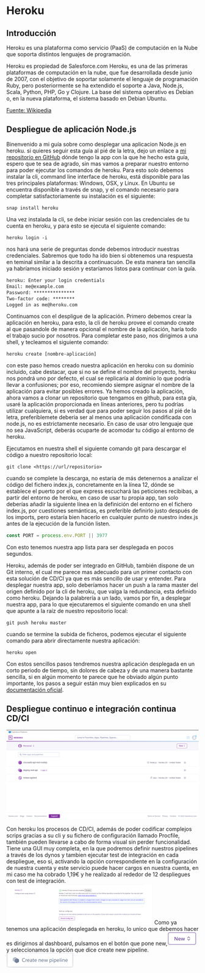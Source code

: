 # Heroku

## Introducción

Heroku es una plataforma como servicio (PaaS) de computación en la Nube que soporta distintos lenguajes de programación.

Heroku es propiedad de Salesforce.com Heroku, es una de las primeras plataformas de computación en la nube, que 
fue desarrollada desde junio de 2007, con el objetivo de soportar solamente el lenguaje de programación Ruby, pero 
posteriormente se ha extendido el soporte a Java, Node.js, Scala, Python, PHP, Go y Clojure. La base del sistema 
operativo es Debian o, en la nueva plataforma, el sistema basado en Debian Ubuntu.

[Fuente: Wikipedia](https://es.wikipedia.org/wiki/Heroku)

## Despliegue de aplicación Node.js

Binenvenido a mi guía sobre como desplegar una aplicacion Node.js en heroku. si quieres seguir esta guía al pié
de la letra, dejo un enlace a [mi repositorio en GitHub](https://github.com/ciscoDIZ/auth-api-express) dónde tengo
la app con la que he hecho esta guía, espero que te sea de agrado, sin mas vamos a preparar nuestro entorno para poder 
ejecutar los comandos de heroku. Para esto solo debemos instalar la cli, command line interface de heroku, está disponible 
para las tres principales plataformas: Windows, OSX, y Linux. En Ubuntu se encuentra disponible a través de snap, y el 
comando necesario para completar satisfactoriamente su instalación es el siguiente:

```shell
snap install heroku
```

Una vez instalada la cli, se debe iniciar sesión con las credenciales de tu cuenta en heroku, y para esto se ejecuta el siguiente comando:

```shell
heroku login -i
```

nos hará una serie de preguntas donde debemos introducir nuestras credenciales. Sabremos que todo ha ido bien si obtenemos 
una respuesta en teminal similar a la descrita a continuacuón. De esta manera tan sencilla ya habríamos iniciado sesión y estaríamos
listos para continuar con la guía.

```shell
heroku: Enter your login credentials
Email: me@example.com
Password: ***************
Two-factor code: ********
Logged in as me@heroku.com
```

Continuamos con el despligue de la aplicación. Primero debemos crear la aplicación en heroku, para esto, la cli de heroku provee el comando create
al que pasandole de manera opcional el nombre de la aplicación, haría todo el trabajo sucio por nosotros. Para completar este paso, nos dirigimos a
una shell, y tecleamos el siguiente comando:

```shell
heroku create [nombre-aplicación]
```

con este paso hemos creado nuestra aplicación en heroku con su dominio incluido, cabe destacar, que si no se define el 
nombre del proyecto, heroku nos pondrá uno por defecto, el cual se replicaría al dominio lo que podría llevar a confusiones; 
por eso, recomiendo siempre asignar el nombre de la aplicación para evitar posibles errores.
Ya hemos creado la aplicación, ahora vamos a clonar un repositorio que tengamos en github, para esta gía, usaré la aplicación 
proporcionada en líneas anteriores, pero tu podrías utilizar cualquiera, si es verdad que para poder seguir los pasos al pié de la letra, 
preferiblemete deberia ser al menos una aplicación condificada con node.js, no es estrictamente necesario. En caso de usar otro lenguaje 
que no sea JavaScript, deberás ocuparte de acomodar tu código al entorno de heroku.

Ejecutamos en nuestra shell el siguiente comando git para descargar el código a nuestro repositorio local:

```shell
git clone <https://url/repositorio>
```
cuando se complete la descarga, no estaria de más detenernos a analizar el código del fichero index.js, concretamente en la línea 12, dónde
se establece el puerto por el que express escuchará las peticiones recibibas, a partir del entorno de heroku, en caso de usar tu propia app, 
tan solo deberías añadir la siguiente línea en la definición del entorno en el fichero index.js, por cuestiones semánticas, es preferible definirlo
justo después de los imports, pero estaría bien hacerlo en cualquier punto de nuestro index.js antes de la ejecución de la función listen. 

```javascript
const PORT = process.env.PORT || 3977
```

Con esto tenemos nuestra app lista para ser desplegada en pocos segundos.

Heroku, además de poder ser integrado en GitHub, también dispone de un Git interno, el cual me parece mas adecuado para un primer contacto con esta 
solución de CD/CI ya que es más sencillo de usar y entender. Para desplegar nuestra app, solo deberíamos hacer un push a la rama master del origen definido
por la cli de heroku, que valga la redundancia, esta definido como heroku. Dejando la palabrería a un lado, vamos por fin, a desplegar nuestra app, para lo
que ejecutaremos el siguiente comando en una shell que apunte a la raíz de nuestro repositorio local:

```shell
git push heroku master
```

cuando se termine la subida de ficheros, podemos ejecutar el siguiente comando para abrir directamente nuestra aplicación:
```shell
heroku open
```
Con estos sencillos pasos tendremos nuestra aplicación desplegada en un corto periodo de tiempo, sin dolores de cabeza y de una
manera bastante sencilla, si en algún momento te parece que he obviado algún punto importante, los pasos a seguir están muy bien 
explicados en su [documentación oficial](https://devcenter.heroku.com/articles/getting-started-with-nodejs).

## Despliegue continuo e integración continua CD/CI
![](https://raw.githubusercontent.com/ciscoDIZ/auth-api-express/master/img/1.png)

Con heroku los procesos de CD/CI, además de poder codificar complejos scrips gracias a su cli y su fichero de configuración llamado Procfile, también pueden llevarse a cabo de forma visual sin perder funcionalidad. Tiene una GUI muy completa, en la que podremos definir nuestros pipelines a través de los dynos y tambien ejecutar test de integración en cada despliegue, eso si, activando la opción correspondiente en la configuración de nuestra cuenta y este servicio puede hacer cargos en nuestra cuenta, en mi caso me ha cobrado 1,19€ y he realizado al rededor de 12 despliegues con test de integración.
<img style="width: 40vw;" src="https://raw.githubusercontent.com/ciscoDIZ/auth-api-express/master/img/6.png">
Como ya tenemos una aplicación desplegada en heroku, lo unico que debemos hacer es dirigirnos al dashboard, pulsamos en el botón que pone new,![](https://raw.githubusercontent.com/ciscoDIZ/auth-api-express/master/img/7.png)  y seleccionamos la opción que dice create new pipeline. ![](https://raw.githubusercontent.com/ciscoDIZ/auth-api-express/master/img/8.png) 

